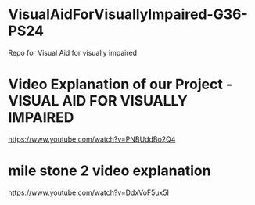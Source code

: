 # VisualAidForVisuallyImpaired-G36-PS24
Repo for Visual Aid for visually impaired

# Video Explanation of our Project - VISUAL AID FOR VISUALLY IMPAIRED 
https://www.youtube.com/watch?v=PNBUddBo2Q4


# mile stone 2 video explanation
https://www.youtube.com/watch?v=DdxVoF5ux5I
